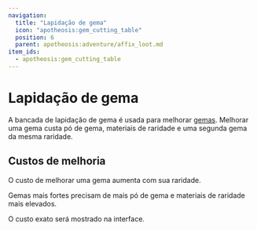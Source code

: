 ```yaml
---
navigation:
  title: "Lapidação de gema"
  icon: "apotheosis:gem_cutting_table"
  position: 6
  parent: apotheosis:adventure/affix_loot.md
item_ids:
  - apotheosis:gem_cutting_table
---
```


# Lapidação de gema

A <Color id="blue">bancada de lapidação de gema</Color> é usada para melhorar [gemas](./gems.md). Melhorar uma gema custa <Color id="blue">pó de gema</Color>, <Color id="blue">materiais de raridade</Color> e uma segunda gema da mesma raridade.

<Recipe id="apotheosis:gem_cutting_table" />

## Custos de melhoria

O custo de melhorar uma gema aumenta com sua raridade.

Gemas mais fortes precisam de mais <Color id="blue">pó de gema</Color> e <Color id="blue">materiais de raridade</Color> mais elevados.

O custo exato será mostrado na interface.


